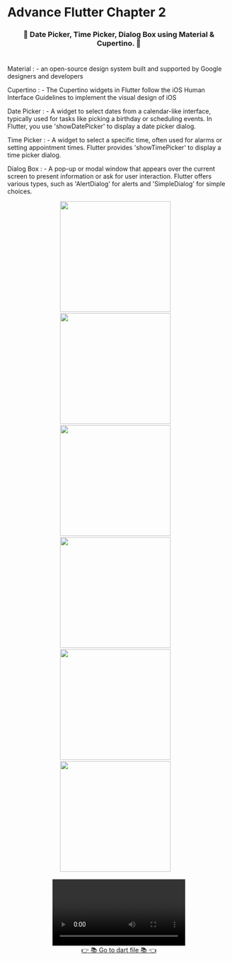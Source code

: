 # Advance Flutter Chapter 2

<h3 align="center">📱 Date Picker, Time Picker, Dialog Box using Material & Cupertino. 📱</h3>

#

Material : - an open-source design system built and supported by Google designers and developers


Cupertino : - The Cupertino widgets in Flutter follow the iOS Human Interface Guidelines to implement the visual design of iOS

Date Picker : - A widget to select dates from a calendar-like interface, typically used for tasks like picking a birthday or scheduling events. In Flutter, you use 'showDatePicker' to display a date picker dialog.


Time Picker : - A widget to select a specific time, often used for alarms or setting appointment times. Flutter provides 'showTimePicker' to display a time picker dialog.


Dialog Box : - A pop-up or modal window that appears over the current screen to present information or ask for user interaction. Flutter offers various types, such as 'AlertDialog' for alerts and 'SimpleDialog' for simple choices.




<p align="center">
  <img src='https://github.com/DarshanPatel311/Adv_Flutter_Ch2/assets/143177575/d086c6d1-f52b-460c-96b3-8d16ccf6f541' width = 250>&nbsp;&nbsp;&nbsp;&nbsp;
    <img src='https://github.com/DarshanPatel311/Adv_Flutter_Ch2/assets/143177575/f2866940-1c00-4594-bc4d-b5928274bee5' width = 250>&nbsp;&nbsp;&nbsp;&nbsp;
      <img src='https://github.com/DarshanPatel311/Adv_Flutter_Ch2/assets/143177575/e81f1372-6d64-4901-bb5d-8f7c653e8517' width = 250>&nbsp;&nbsp;&nbsp;&nbsp;
        <img src='https://github.com/DarshanPatel311/Adv_Flutter_Ch2/assets/143177575/7c60b827-e6fc-43fb-b42e-d692d6104d4a' width = 250>&nbsp;&nbsp;&nbsp;&nbsp;
          <img src='https://github.com/DarshanPatel311/Adv_Flutter_Ch2/assets/143177575/0f9ce96e-d23d-4757-88c4-4faae1325c34' width = 250>&nbsp;&nbsp;&nbsp;&nbsp;
            <img src='https://github.com/DarshanPatel311/Adv_Flutter_Ch2/assets/143177575/4be24638-1e03-4db5-ae75-1666999a4d53' width = 250>&nbsp;&nbsp;&nbsp;&nbsp;






 <div align="center">
  <video src="https://github.com/DarshanPatel311/Adv_Flutter_Ch2/assets/143177575/64bac01d-5fe9-4450-ba78-6377312b6623" ></video>
    </div>
  <div align="center">
    <a href="https://github.com/DarshanPatel311/Adv_Flutter_Ch2/tree/master/lib/2_1_date_picker">👉 📚 Go to dart file 📚 👈</a>
  </div>
  
</p>
